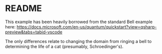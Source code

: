 README
======
This example has been heavily borrowed from the standard Bell example here:
https://docs.microsoft.com/en-us/quantum/quickstart?view=qsharp-preview&tabs=tabid-vscode

The only differences relate to changing the domain from ringing a bell to determining the life of a cat (presumably, Schroedinger's).
